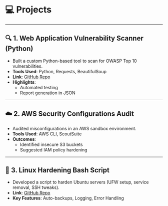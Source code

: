 # 💻 **Projects**

---

## 🔍 **1. Web Application Vulnerability Scanner (Python)**
- Built a custom Python-based tool to scan for OWASP Top 10 vulnerabilities.
- **Tools Used**: Python, Requests, BeautifulSoup
- **Link**: [GitHub Repo](https://github.com/yourusername/vuln-scanner)
- **Highlights**: 
  - Automated testing
  - Report generation in JSON

---

## ☁️ **2. AWS Security Configurations Audit**
- Audited misconfigurations in an AWS sandbox environment.
- **Tools Used**: AWS CLI, ScoutSuite
- **Outcomes**:
  - Identified insecure S3 buckets
  - Suggested IAM policy hardening

---

## 🧰 **3. Linux Hardening Bash Script**
- Developed a script to harden Ubuntu servers (UFW setup, service removal, SSH tweaks).
- **Link**: [GitHub Repo](https://github.com/yourusername/linux-hardening-script)
- **Key Features**: Auto-backups, Logging, Error Handling
